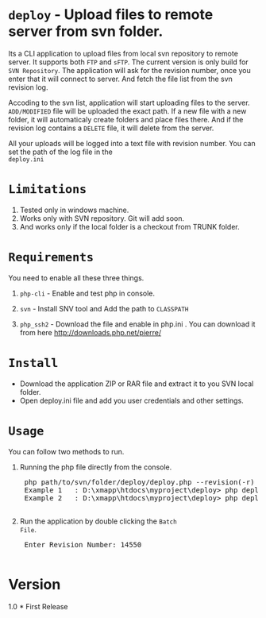 <code>deploy</code> - Upload files to remote server from svn folder.
=
Its a CLI application to upload files from local svn repository to remote server. It supports both <code>FTP</code> and <code>sFTP</code>. 
The current version is only build for <code>SVN Repository</code>. The application will ask for the revision number, once you enter
that it will connect to server. And fetch the file list from the svn revision log. 

Accoding to the svn list, application will start uploading files to the server. 
<code>ADD/MODIFIED</code> file will be uploaded the exact path. If a new file with a new folder, it will automaticaly create folders
and place files there. And if the revision log contains a <code>DELETE</code> file, it will delete from the server.

All your uploads will be logged into a text file with revision number. You can set the path of the log file in the <code>
deploy.ini</code>

<code>Limitations</code>
==

1. Tested only in windows machine.
2. Works only with SVN repository. Git will add soon.
3. And works only if the local folder is a checkout from TRUNK folder.


<code>Requirements</code>
=
You need to enable all these three things.

1. <code>php-cli</code>      - Enable and test php in console.
    
2. <code>svn</code>          - Install SNV tool and Add the path to <code>CLASSPATH</code>

3. <code>php_ssh2</code>     - Download the file and enable in php.ini . You can download it from here http://downloads.php.net/pierre/ 


<code>Install</code>
=
* Download the application ZIP or RAR file and extract it to you SVN local folder. 
* Open deploy.ini file and add you user credentials and other settings.

<code>Usage</code>
=

You can follow two methods to run.

1. Running the php file directly from the console.

    <pre>
    php path/to/svn/folder/deploy/deploy.php --revision(-r)
    Example 1   : D:\xmapp\htdocs\myproject\deploy> php deploy.php -r 14550
    Example 2   : D:\xmapp\htdocs\myproject\deploy> php deploy.php -r14550
    </pre>
    
2. Run the application by double clicking the <code>Batch File</code>.

    <pre>
    Enter Revision Number: 14550
    </pre>


Version
=

1.0 
	* First Release   












